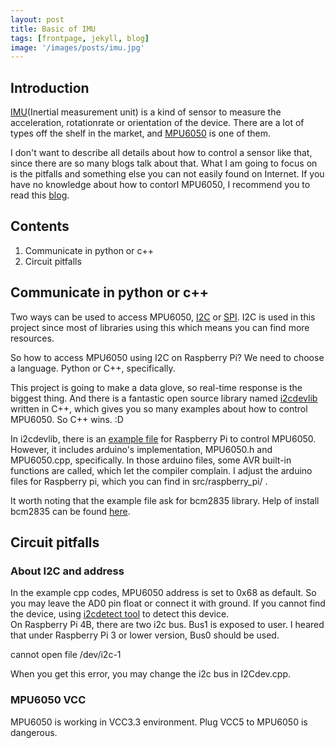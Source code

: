 ```yaml
---
layout: post
title: Basic of IMU
tags: [frontpage, jekyll, blog]
image: '/images/posts/imu.jpg'
---
```


## Introduction

[IMU](https://en.wikipedia.org/wiki/Inertial_measurement_unit)(Inertial measurement unit) is a kind of sensor to measure the acceleration, rotationrate or orientation of the device. There are a lot of types off the shelf in the market, and [MPU6050](https://www.invensense.com/products/motion-tracking/6-axis/mpu-6050/) is one of them.

I don't want to describe all details about how to control a sensor like that, since there are so many blogs talk about that. What I am going to focus on is the pitfalls and something else you can not easily found on Internet. If you have no knowledge about how to contorl MPU6050, I recommend you to read this [blog](https://tutorials-raspberrypi.com/measuring-rotation-and-acceleration-raspberry-pi/).

## Contents
1. Communicate in python or c++
2. Circuit pitfalls

## Communicate in python or c++
Two ways can be used to access MPU6050, [I2C](https://i2c.info/) or [SPI](https://en.wikipedia.org/wiki/Serial_Peripheral_Interface). I2C is used in this project since most of libraries using this which means you can find more resources.  
  
So how to access MPU6050 using I2C on Raspberry Pi? We need to choose a language. Python or C++, specifically.  
  
This project is going to make a data glove, so real-time response is the biggest thing. And there is a fantastic open source library named [i2cdevlib](https://github.com/jrowberg/i2cdevlib) written in C++, which gives you so many examples about how to control MPU6050. So C++ wins. :D

In i2cdevlib, there is an [example file](https://github.com/jrowberg/i2cdevlib/blob/master/RaspberryPi_bcm2835/MPU6050/examples/MPU6050_example_1.cpp) for Raspberry Pi to control MPU6050. However, it includes arduino's implementation, MPU6050.h and MPU6050.cpp, specifically. In those arduino files, some AVR built-in functions are called, which let the compiler complain. I adjust the arduino files for Raspberry pi, which you can find in src/raspberry_pi/ .

It worth noting that the example file ask for bcm2835 library. Help of install bcm2835 can be found [here](https://www.airspayce.com/mikem/bcm2835/).

## Circuit pitfalls
### About I2C and address
In the example cpp codes, MPU6050 address is set to 0x68 as default. So you may leave the AD0 pin float or connect it with ground. If you cannot find the device, using [i2cdetect tool](https://linux.die.net/man/8/i2cdetect) to detect this device.  
On Raspberry Pi 4B, there are two i2c bus. Bus1 is exposed to user. I heared that under Raspberry Pi 3 or lower version, Bus0 should be used.
  
  cannot open file /dev/i2c-1

When you get this error, you may change the i2c bus in I2Cdev.cpp.

### MPU6050 VCC
MPU6050 is working in VCC3.3 environment. Plug VCC5 to MPU6050 is dangerous.